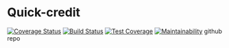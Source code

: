 # Quick-credit
[![Coverage Status](https://coveralls.io/repos/github/victor-shagor/Quick-credit/badge.svg?branch=ft-signup-endpoints-165787161)](https://coveralls.io/github/victor-shagor/Quick-credit?branch=ft-signup-endpoints-165787161)
[![Build Status](https://travis-ci.org/victor-shagor/Quick-credit.svg?branch=develop)](https://travis-ci.org/victor-shagor/Quick-credit)
[![Test Coverage](https://api.codeclimate.com/v1/badges/ac796788812d95bb80a1/test_coverage)](https://codeclimate.com/github/victor-shagor/Quick-credit/test_coverage)
[![Maintainability](https://api.codeclimate.com/v1/badges/ac796788812d95bb80a1/maintainability)](https://codeclimate.com/github/victor-shagor/Quick-credit/maintainability)
github repo
